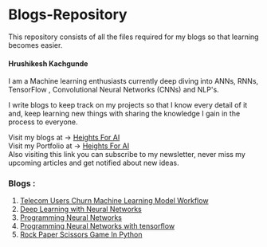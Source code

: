 # Blogs-Repository

This repository consists of all the files required for my blogs so that learning becomes easier.

#### Hrushikesh Kachgunde

I am a Machine learning enthusiasts currently deep diving into ANNs, RNNs, TensorFlow , Convolutional Neural Networks (CNNs) and NLP's.

I write blogs to keep track on my projects so that I know every detail of it and, keep learning new things with sharing the knowledge I gain in the process to everyone.

Visit my blogs at -> [Heights For AI](https://heightsforai.hashnode.dev/) <br>
Visit my Portfolio at -> [Heights For AI](https://hrushi11.github.io/Heights-for-AI/) <br>
Also visiting this link you can subscribe to my newsletter, never miss my upcoming articles and get notified about new ideas.

### Blogs :

1. [Telecom Users Churn Machine Learning Model Workflow](https://heightsforai.hashnode.dev/telecom-users-churn-machine-learning-model-workflow)
2. [Deep Learning with Neural Networks](https://heightsforai.hashnode.dev/deep-learning-with-neural-networks)
3. [Programming Neural Networks](https://heightsforai.hashnode.dev/programming-neural-networks)
4. [Programming Neural Networks with tensorflow](https://heightsforai.hashnode.dev/programming-neural-networks-with-tensorflow)
5. [Rock Paper Scissors Game In Python](https://heightsforai.hashnode.dev/rock-paper-scissors-game-in-python)

